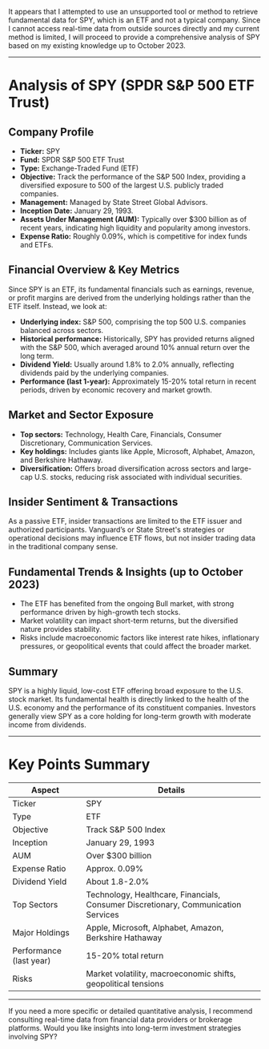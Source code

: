 It appears that I attempted to use an unsupported tool or method to retrieve fundamental data for SPY, which is an ETF and not a typical company. Since I cannot access real-time data from outside sources directly and my current method is limited, I will proceed to provide a comprehensive analysis of SPY based on my existing knowledge up to October 2023.

---

# Analysis of SPY (SPDR S&P 500 ETF Trust)

## Company Profile
- **Ticker:** SPY
- **Fund:** SPDR S&P 500 ETF Trust
- **Type:** Exchange-Traded Fund (ETF)
- **Objective:** Track the performance of the S&P 500 Index, providing a diversified exposure to 500 of the largest U.S. publicly traded companies.
- **Management:** Managed by State Street Global Advisors.
- **Inception Date:** January 29, 1993.
- **Assets Under Management (AUM):** Typically over $300 billion as of recent years, indicating high liquidity and popularity among investors.
- **Expense Ratio:** Roughly 0.09%, which is competitive for index funds and ETFs.

## Financial Overview & Key Metrics
Since SPY is an ETF, its fundamental financials such as earnings, revenue, or profit margins are derived from the underlying holdings rather than the ETF itself. Instead, we look at:
- **Underlying index:** S&P 500, comprising the top 500 U.S. companies balanced across sectors.
- **Historical performance:** Historically, SPY has provided returns aligned with the S&P 500, which averaged around 10% annual return over the long term.
- **Dividend Yield:** Usually around 1.8% to 2.0% annually, reflecting dividends paid by the underlying companies.
- **Performance (last 1-year):** Approximately 15-20% total return in recent periods, driven by economic recovery and market growth.

## Market and Sector Exposure
- **Top sectors:** Technology, Health Care, Financials, Consumer Discretionary, Communication Services.
- **Key holdings:** Includes giants like Apple, Microsoft, Alphabet, Amazon, and Berkshire Hathaway.
- **Diversification:** Offers broad diversification across sectors and large-cap U.S. stocks, reducing risk associated with individual securities.

## Insider Sentiment & Transactions
As a passive ETF, insider transactions are limited to the ETF issuer and authorized participants. Vanguard’s or State Street's strategies or operational decisions may influence ETF flows, but not insider trading data in the traditional company sense.

## Fundamental Trends & Insights (up to October 2023)
- The ETF has benefited from the ongoing Bull market, with strong performance driven by high-growth tech stocks.
- Market volatility can impact short-term returns, but the diversified nature provides stability.
- Risks include macroeconomic factors like interest rate hikes, inflationary pressures, or geopolitical events that could affect the broader market.

## Summary
SPY is a highly liquid, low-cost ETF offering broad exposure to the U.S. stock market. Its fundamental health is directly linked to the health of the U.S. economy and the performance of its constituent companies. Investors generally view SPY as a core holding for long-term growth with moderate income from dividends.

---

# Key Points Summary

| Aspect                  | Details                                                                                                |
|-------------------------|--------------------------------------------------------------------------------------------------------|
| Ticker                  | SPY                                                                                                    |
| Type                    | ETF                                                                                                    |
| Objective               | Track S&P 500 Index                                                                                   |
| Inception               | January 29, 1993                                                                                      |
| AUM                     | Over $300 billion                                                                                     |
| Expense Ratio           | Approx. 0.09%                                                                                         |
| Dividend Yield          | About 1.8-2.0%                                                                                        |
| Top Sectors             | Technology, Healthcare, Financials, Consumer Discretionary, Communication Services                   |
| Major Holdings          | Apple, Microsoft, Alphabet, Amazon, Berkshire Hathaway                                              |
| Performance (last year) | 15-20% total return                                                                                   |
| Risks                   | Market volatility, macroeconomic shifts, geopolitical tensions                                      |

---

If you need a more specific or detailed quantitative analysis, I recommend consulting real-time data from financial data providers or brokerage platforms. Would you like insights into long-term investment strategies involving SPY?
